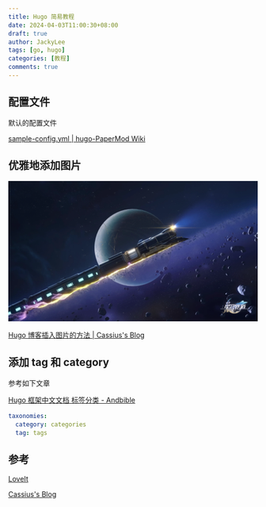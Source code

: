 ```yaml
---
title: Hugo 简易教程
date: 2024-04-03T11:00:30+08:00
draft: true
author: JackyLee
tags: [go, hugo]
categories: [教程]
comments: true
---
```


## 配置文件

默认的配置文件

[sample-config.yml | hugo-PaperMod Wiki](https://github.com/adityatelange/hugo-PaperMod/wiki/Installation#sample-configyml)

## 优雅地添加图片

![崩坏星穹铁道](assets/1200px-star-rail.png)

[Hugo 博客插入图片的方法 | Cassius's Blog](https://www.yuweihung.com/posts/2021/hugo-blog-picture/)

## 添加 tag 和 category

参考如下文章

[Hugo 框架中文文档 标签分类 - Andbible](https://www.andbible.com/post/hugo-content-management-taxonomies/#default-taxonomies)

```yaml
taxonomies:
  category: categories
  tag: tags
```



## 参考

[LoveIt](https://hugoloveit.com/zh-cn/)

[Cassius's Blog](https://www.yuweihung.com/)
